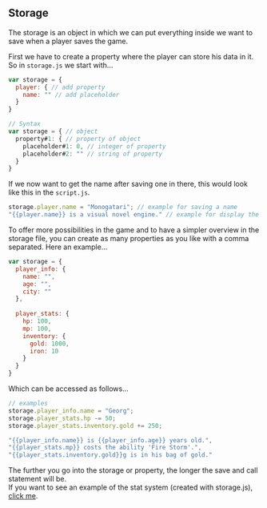## Storage

The storage is an object in which we can put everything inside we want to save when a player saves the game.

First we have to create a property where the player can store his data in it. So in `storage.js` we start with...

```javascript
var storage = {
  player: { // add property
    name: "" // add placeholder
  }
}

// Syntax
var storage = { // object
  property#1: { // property of object
    placeholder#1: 0, // integer of property
    placeholder#2: "" // string of property
  }
}
```

If we now want to get the name after saving one in there, this would look like this in the `script.js`.

```javascript
storage.player.name = "Monogatari"; // example for saving a name
"{{player.name}} is a visual novel engine." // example for display the name
```

To offer more possibilities in the game and to have a simpler overview in the storage file, 
you can create as many properties as you like with a comma separated. Here an example...

```javascript
var storage = {
  player_info: {
    name: "",
    age: "",
    city: ""
  },
  
  player_stats: {
    hp: 100,
    mp: 100,
    inventory: {
      gold: 1000,
      iron: 10
    }
  }
}
```

Which can be accessed as follows...

```javascript
// examples
storage.player_info.name = "Georg";
storage.player_stats.hp -= 50;
storage.player_stats.inventory.gold += 250;

"{{player_info.name}} is {{player_info.age}} years old.",
"{{player_stats.mp}} costs the ability 'Fire Storm'.",
"{{player_stats.inventory.gold}}g is in his bag of gold."
```

The further you go into the storage or property, the longer the save and call statement will be.<br>
If you want to see an example of the stat system (created with storage.js), [click me](https://hyuchia.com/Monogatari-Stat-System/).
